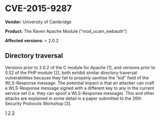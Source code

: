 # CVE-2015-9287

**Vendor:** University of Cambridge

**Product:** The Raven Apache Module ("mod_ucam_webauth")

**Affected versions:** < 2.0.2

## Directory traversal

Versions prior to 2.0.2 of the C module for Apache [1], and versions prior to 0.52 of the PHP module [2], both exhibit similar directory traversal vulnerabilities because they fail to properly sanitise the "kid" field of the WLS-Response message. The potential impact is that an attacker can craft a WLS-Response message signed with a different key to any in the current service set (i.e. they can spoof a WLS-Response message). This and other attacks are explained in some detail in a paper submitted to the 26th Security Protocols Workshop [3].

[1]("https://github.com/cambridgeuniversity/mod_ucam_webauth/commit/dd4fedbe8192e3b147d9cfe05c8373b2fd8c195e#diff-db9058c9017dbde922e625e3be2d6557")
[2]("https://github.com/cambridgeuniversity/ucam-webauth-php/commit/cd471c38612941c213716d4b7dd2dceff607bd04#diff-48bcdf5cb926243bf258df83114dd4e9")
[3]("https://doi.org/10.1007/978-3-030-03251-7_1")
